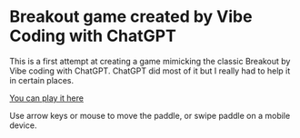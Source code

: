 # Breakout game created by Vibe Coding with ChatGPT

This is a first attempt at creating a game mimicking the classic Breakout by Vibe coding with ChatGPT.
ChatGPT did most of it but I really had to help it in certain places.


[You can play it here](https://scottcontini.github.io/chatgpt_vibe_breakout/)

Use arrow keys or mouse to move the paddle, or swipe paddle on a mobile device.



